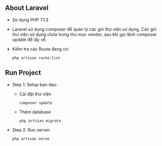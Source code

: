 
## About Laravel
 - Sử dụng PHP 7.1.3
 - Laravel sử dụng composer để quản lý các gói thư viện sử dụng. Các gói thư viện sử dụng chứa trong thư mục vendor, sau khi gọi lệnh composer update để lấy  về.
 - Kiểm tra các Route đang có: 

    ```
    php artisan route:list
    ```

## Run Project
 - Step 1: Setup ban dau: 
    - Cài đặt thư viện

        ```
        composer update
        ```
    - Thêm database

        ```
        php artisan migrate 
        ```
 - Step 2: Run server:
    ```
    php artisan serve
    ```